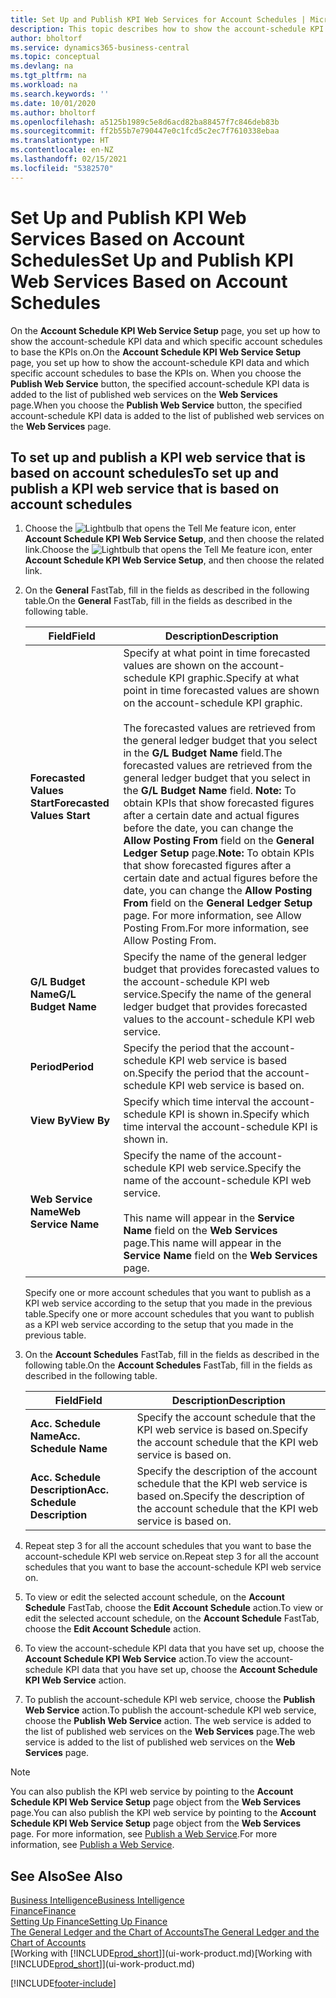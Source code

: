 ```yaml
---
title: Set Up and Publish KPI Web Services for Account Schedules | Microsoft Docs
description: This topic describes how to show the account-schedule KPI data based on specific account schedules.
author: bholtorf
ms.service: dynamics365-business-central
ms.topic: conceptual
ms.devlang: na
ms.tgt_pltfrm: na
ms.workload: na
ms.search.keywords: ''
ms.date: 10/01/2020
ms.author: bholtorf
ms.openlocfilehash: a5125b1989c5e8d6acd82ba88457f7c846deb83b
ms.sourcegitcommit: ff2b55b7e790447e0c1fcd5c2ec7f7610338ebaa
ms.translationtype: HT
ms.contentlocale: en-NZ
ms.lasthandoff: 02/15/2021
ms.locfileid: "5382570"
---
```

# <a name="set-up-and-publish-kpi-web-services-based-on-account-schedules"></a><span data-ttu-id="a1029-103">Set Up and Publish KPI Web Services Based on Account Schedules</span><span class="sxs-lookup"><span data-stu-id="a1029-103">Set Up and Publish KPI Web Services Based on Account Schedules</span></span>
<span data-ttu-id="a1029-104">On the **Account Schedule KPI Web Service Setup** page, you set up how to show the account-schedule KPI data and which specific account schedules to base the KPIs on.</span><span class="sxs-lookup"><span data-stu-id="a1029-104">On the **Account Schedule KPI Web Service Setup** page, you set up how to show the account-schedule KPI data and which specific account schedules to base the KPIs on.</span></span> <span data-ttu-id="a1029-105">When you choose the **Publish Web Service** button, the specified account-schedule KPI data is added to the list of published web services on the **Web Services** page.</span><span class="sxs-lookup"><span data-stu-id="a1029-105">When you choose the **Publish Web Service** button, the specified account-schedule KPI data is added to the list of published web services on the **Web Services** page.</span></span>  

## <a name="to-set-up-and-publish-a-kpi-web-service-that-is-based-on-account-schedules"></a><span data-ttu-id="a1029-106">To set up and publish a KPI web service that is based on account schedules</span><span class="sxs-lookup"><span data-stu-id="a1029-106">To set up and publish a KPI web service that is based on account schedules</span></span>  
1.  <span data-ttu-id="a1029-107">Choose the ![Lightbulb that opens the Tell Me feature](media/ui-search/search_small.png "Tell me what you want to do") icon, enter **Account Schedule KPI Web Service Setup**, and then choose the related link.</span><span class="sxs-lookup"><span data-stu-id="a1029-107">Choose the ![Lightbulb that opens the Tell Me feature](media/ui-search/search_small.png "Tell me what you want to do") icon, enter **Account Schedule KPI Web Service Setup**, and then choose the related link.</span></span>  
2.  <span data-ttu-id="a1029-108">On the **General** FastTab, fill in the fields as described in the following table.</span><span class="sxs-lookup"><span data-stu-id="a1029-108">On the **General** FastTab, fill in the fields as described in the following table.</span></span>  

    |<span data-ttu-id="a1029-109">Field</span><span class="sxs-lookup"><span data-stu-id="a1029-109">Field</span></span>|<span data-ttu-id="a1029-110">Description</span><span class="sxs-lookup"><span data-stu-id="a1029-110">Description</span></span>|  
    |---------------------------------|---------------------------------------|  
    |<span data-ttu-id="a1029-111">**Forecasted Values Start**</span><span class="sxs-lookup"><span data-stu-id="a1029-111">**Forecasted Values Start**</span></span>|<span data-ttu-id="a1029-112">Specify at what point in time forecasted values are shown on the account-schedule KPI graphic.</span><span class="sxs-lookup"><span data-stu-id="a1029-112">Specify at what point in time forecasted values are shown on the account-schedule KPI graphic.</span></span><br /><br /> <span data-ttu-id="a1029-113">The forecasted values are retrieved from the general ledger budget that you select in the **G/L Budget Name** field.</span><span class="sxs-lookup"><span data-stu-id="a1029-113">The forecasted values are retrieved from the general ledger budget that you select in the **G/L Budget Name** field.</span></span> <span data-ttu-id="a1029-114">**Note:**  To obtain KPIs that show forecasted figures after a certain date and actual figures before the date, you can change the **Allow Posting From** field on the **General Ledger Setup** page.</span><span class="sxs-lookup"><span data-stu-id="a1029-114">**Note:**  To obtain KPIs that show forecasted figures after a certain date and actual figures before the date, you can change the **Allow Posting From** field on the **General Ledger Setup** page.</span></span> <span data-ttu-id="a1029-115">For more information, see Allow Posting From.</span><span class="sxs-lookup"><span data-stu-id="a1029-115">For more information, see Allow Posting From.</span></span>|  
    |<span data-ttu-id="a1029-116">**G/L Budget Name**</span><span class="sxs-lookup"><span data-stu-id="a1029-116">**G/L Budget Name**</span></span>|<span data-ttu-id="a1029-117">Specify the name of the general ledger budget that provides forecasted values to the account-schedule KPI web service.</span><span class="sxs-lookup"><span data-stu-id="a1029-117">Specify the name of the general ledger budget that provides forecasted values to the account-schedule KPI web service.</span></span>|  
    |<span data-ttu-id="a1029-118">**Period**</span><span class="sxs-lookup"><span data-stu-id="a1029-118">**Period**</span></span>|<span data-ttu-id="a1029-119">Specify the period that the account-schedule KPI web service is based on.</span><span class="sxs-lookup"><span data-stu-id="a1029-119">Specify the period that the account-schedule KPI web service is based on.</span></span>|  
    |<span data-ttu-id="a1029-120">**View By**</span><span class="sxs-lookup"><span data-stu-id="a1029-120">**View By**</span></span>|<span data-ttu-id="a1029-121">Specify which time interval the account-schedule KPI is shown in.</span><span class="sxs-lookup"><span data-stu-id="a1029-121">Specify which time interval the account-schedule KPI is shown in.</span></span>|  
    |<span data-ttu-id="a1029-122">**Web Service Name**</span><span class="sxs-lookup"><span data-stu-id="a1029-122">**Web Service Name**</span></span>|<span data-ttu-id="a1029-123">Specify the name of the account-schedule KPI web service.</span><span class="sxs-lookup"><span data-stu-id="a1029-123">Specify the name of the account-schedule KPI web service.</span></span><br /><br /> <span data-ttu-id="a1029-124">This name will appear in the **Service Name** field on the **Web Services** page.</span><span class="sxs-lookup"><span data-stu-id="a1029-124">This name will appear in the **Service Name** field on the **Web Services** page.</span></span>|  

    <span data-ttu-id="a1029-125">Specify one or more account schedules that you want to publish as a KPI web service according to the setup that you made in the previous table.</span><span class="sxs-lookup"><span data-stu-id="a1029-125">Specify one or more account schedules that you want to publish as a KPI web service according to the setup that you made in the previous table.</span></span>  

3.  <span data-ttu-id="a1029-126">On the **Account Schedules** FastTab, fill in the fields as described in the following table.</span><span class="sxs-lookup"><span data-stu-id="a1029-126">On the **Account Schedules** FastTab, fill in the fields as described in the following table.</span></span>  

    |<span data-ttu-id="a1029-127">Field</span><span class="sxs-lookup"><span data-stu-id="a1029-127">Field</span></span>|<span data-ttu-id="a1029-128">Description</span><span class="sxs-lookup"><span data-stu-id="a1029-128">Description</span></span>|  
    |---------------------------------|---------------------------------------|  
    |<span data-ttu-id="a1029-129">**Acc. Schedule Name**</span><span class="sxs-lookup"><span data-stu-id="a1029-129">**Acc. Schedule Name**</span></span>|<span data-ttu-id="a1029-130">Specify the account schedule that the KPI web service is based on.</span><span class="sxs-lookup"><span data-stu-id="a1029-130">Specify the account schedule that the KPI web service is based on.</span></span>|  
    |<span data-ttu-id="a1029-131">**Acc. Schedule Description**</span><span class="sxs-lookup"><span data-stu-id="a1029-131">**Acc. Schedule Description**</span></span>|<span data-ttu-id="a1029-132">Specify the description of the account schedule that the KPI web service is based on.</span><span class="sxs-lookup"><span data-stu-id="a1029-132">Specify the description of the account schedule that the KPI web service is based on.</span></span>|  

4.  <span data-ttu-id="a1029-133">Repeat step 3 for all the account schedules that you want to base the account-schedule KPI web service on.</span><span class="sxs-lookup"><span data-stu-id="a1029-133">Repeat step 3 for all the account schedules that you want to base the account-schedule KPI web service on.</span></span>  
5.  <span data-ttu-id="a1029-134">To view or edit the selected account schedule, on the **Account Schedule** FastTab, choose the **Edit Account Schedule** action.</span><span class="sxs-lookup"><span data-stu-id="a1029-134">To view or edit the selected account schedule, on the **Account Schedule** FastTab, choose the **Edit Account Schedule** action.</span></span>  
6.  <span data-ttu-id="a1029-135">To view the account-schedule KPI data that you have set up, choose the **Account Schedule KPI Web Service** action.</span><span class="sxs-lookup"><span data-stu-id="a1029-135">To view the account-schedule KPI data that you have set up, choose the **Account Schedule KPI Web Service** action.</span></span>  
7.  <span data-ttu-id="a1029-136">To publish the account-schedule KPI web service, choose the **Publish Web Service** action.</span><span class="sxs-lookup"><span data-stu-id="a1029-136">To publish the account-schedule KPI web service, choose the **Publish Web Service** action.</span></span> <span data-ttu-id="a1029-137">The web service is added to the list of published web services on the **Web Services** page.</span><span class="sxs-lookup"><span data-stu-id="a1029-137">The web service is added to the list of published web services on the **Web Services** page.</span></span>  

> [!NOTE]  
>  <span data-ttu-id="a1029-138">You can also publish the KPI web service by pointing to the **Account Schedule KPI Web Service Setup** page object from the **Web Services** page.</span><span class="sxs-lookup"><span data-stu-id="a1029-138">You can also publish the KPI web service by pointing to the **Account Schedule KPI Web Service Setup** page object from the **Web Services** page.</span></span> <span data-ttu-id="a1029-139">For more information, see [Publish a Web Service](across-how-publish-web-service.md).</span><span class="sxs-lookup"><span data-stu-id="a1029-139">For more information, see [Publish a Web Service](across-how-publish-web-service.md).</span></span>  

## <a name="see-also"></a><span data-ttu-id="a1029-140">See Also</span><span class="sxs-lookup"><span data-stu-id="a1029-140">See Also</span></span>  
[<span data-ttu-id="a1029-141">Business Intelligence</span><span class="sxs-lookup"><span data-stu-id="a1029-141">Business Intelligence</span></span>](bi.md)  
[<span data-ttu-id="a1029-142">Finance</span><span class="sxs-lookup"><span data-stu-id="a1029-142">Finance</span></span>](finance.md)  
[<span data-ttu-id="a1029-143">Setting Up Finance</span><span class="sxs-lookup"><span data-stu-id="a1029-143">Setting Up Finance</span></span>](finance-setup-finance.md)  
[<span data-ttu-id="a1029-144">The General Ledger and the Chart of Accounts</span><span class="sxs-lookup"><span data-stu-id="a1029-144">The General Ledger and the Chart of Accounts</span></span>](finance-general-ledger.md)  
<span data-ttu-id="a1029-145">[Working with [!INCLUDE[prod_short](includes/prod_short.md)]](ui-work-product.md)</span><span class="sxs-lookup"><span data-stu-id="a1029-145">[Working with [!INCLUDE[prod_short](includes/prod_short.md)]](ui-work-product.md)</span></span>


[!INCLUDE[footer-include](includes/footer-banner.md)]